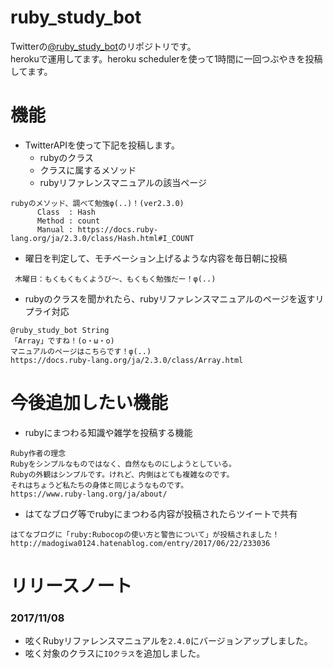 # ruby_study_bot
Twitterの[@ruby_study_bot](https://twitter.com/ruby_study_bot)のリポジトリです。  
herokuで運用してます。heroku schedulerを使って1時間に一回つぶやきを投稿してます。

# 機能
* TwitterAPIを使って下記を投稿します。
  - rubyのクラス
  - クラスに属するメソッド
  - rubyリファレンスマニュアルの該当ページ
```
rubyのメソッド、調べて勉強φ(..)！(ver2.3.0)
      Class  : Hash
      Method : count
      Manual : https://docs.ruby-lang.org/ja/2.3.0/class/Hash.html#I_COUNT
```
* 曜日を判定して、モチベーション上げるような内容を毎日朝に投稿
```
 木曜日：もくもくもくようび〜、もくもく勉強だー！φ(..)
```
* rubyのクラスを聞かれたら、rubyリファレンスマニュアルのページを返すリプライ対応
```
@ruby_study_bot String
「Array」ですね！(o・ω・o)
マニュアルのページはこちらです！φ(..)
https://docs.ruby-lang.org/ja/2.3.0/class/Array.html
```

# 今後追加したい機能
* rubyにまつわる知識や雑学を投稿する機能
```
Ruby作者の理念
Rubyをシンプルなものではなく、自然なものにしようとしている。
Rubyの外観はシンプルです。けれど、内側はとても複雑なのです。
それはちょうど私たちの身体と同じようなものです。
https://www.ruby-lang.org/ja/about/
```

* はてなブログ等でrubyにまつわる内容が投稿されたらツイートで共有
```
はてなブログに「ruby:Rubocopの使い方と警告について」が投稿されました！
http://madogiwa0124.hatenablog.com/entry/2017/06/22/233036
```

# リリースノート
### 2017/11/08 
* 呟くRubyリファレンスマニュアルを`2.4.0`にバージョンアップしました。
* 呟く対象のクラスに`IOクラス`を追加しました。